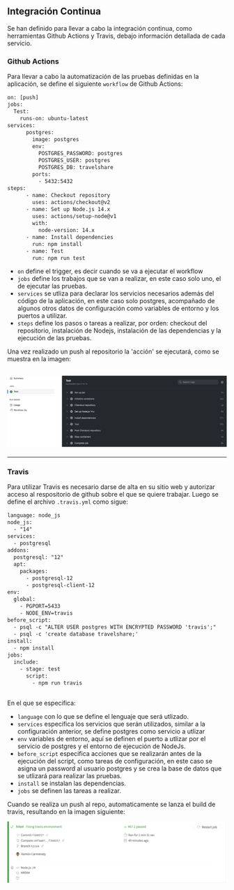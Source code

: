 ## Integración Continua

Se han definido para llevar a cabo la integración continua, como herramientas Github Actions y Travis, debajo información detallada de cada servicio.

### Github Actions

Para llevar a cabo la automatización de las pruebas definidas en la aplicación, se define el siguiente `workflow` de Github Actions:

```
on: [push]
jobs:
  Test:
    runs-on: ubuntu-latest
services:
      postgres:
        image: postgres
        env:
          POSTGRES_PASSWORD: postgres
          POSTGRES_USER: postgres
          POSTGRES_DB: travelshare
        ports:
          - 5432:5432
steps:
      - name: Checkout repository
        uses: actions/checkout@v2
      - name: Set up Node.js 14.x
        uses: actions/setup-node@v1
        with:
          node-version: 14.x
      - name: Install dependencies
        run: npm install
      - name: Test
        run: npm run test
```

- `on` define el trigger, es decir cuando se va a ejecutar el workflow
- `jobs` define los trabajos que se van a realizar, en este caso solo uno, el de ejecutar las pruebas.
- `services` se utliza para declarar los servicios necesarios además del código de la aplicación, en este caso solo postgres, acompañado de algunos otros datos de configuración como variables de entorno y los puertos a utilizar.
- `steps` define los pasos o tareas a realizar, por orden: checkout del repositorio, instalación de Nodejs, instalación de las dependencias y la ejecución de las pruebas.

Una vez realizado un push al repositorio la 'acción' se ejecutará, como se muestra en la imagen:

## ![Github](./img/github.png)

---

### Travis

Para utilizar Travis es necesario darse de alta en su sitio web y autorizar acceso al respositorio de github sobre el que se quiere trabajar. Luego se define el archivo `.travis.yml` como sigue:

```
language: node_js
node_js:
  - "14"
services:
  - postgresql
addons:
  postgresql: "12"
  apt:
    packages:
      - postgresql-12
      - postgresql-client-12
env:
  global:
    - PGPORT=5433
    - NODE_ENV=travis
before_script:
  - psql -c "ALTER USER postgres WITH ENCRYPTED PASSWORD 'travis';"
  - psql -c 'create database travelshare;'
install:
  - npm install
jobs:
  include:
    - stage: test
      script:
        - npm run travis


```

En el que se especifica:

- `language` con lo que se define el lenguaje que será utlizado.
- `services` especifica los servicios que serán utilizados, similar a la configuración anterior, se define postgres como servicio a utlizar
- `env` variables de entorno, aquí se definen el puerto a utlizar por el servicio de postgres y el entorno de ejecución de NodeJs.
- `before_script` especifica acciones que se realizarán antes de la ejecución del script, como tareas de configuración, en este caso se asigna un password al usuario postgres y se crea la base de datos que se utlizará para realizar las pruebas.
- `install` se instalan las dependencias.
- `jobs` se definen las tareas a realizar.

Cuando se realiza un push al repo, automaticamente se lanza el build de travis, resultando en la imagen siguiente:

![Travis](./img/travis1.png)
